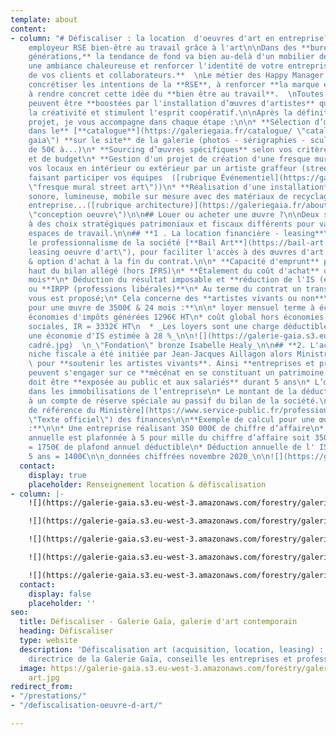 ```yaml
---
template: about
content:
- column: "# Défiscaliser : la location  d'oeuvres d'art en entreprise?\n\n## Marque
    employeur RSE bien-être au travail grâce à l'art\n\nDans des **bureaux nouvelles
    générations,** la tendance de fond va bien au-delà d'un mobilier design pour donner
    une ambiance chaleureuse et renforcer l'identité de votre entreprise **auprès
    de vos clients et collaborateurs.**  \nLe métier des Happy Manager consiste à
    concrétiser les intentions de la **RSE**, à renforcer **la marque employeur**,
    à rendre concret cette idée du **bien être au travail**.  \nToutes ces intentions
    peuvent être **boostées par l'installation d’œuvres d'artistes** qui améliorent
    la créativité et stimulent l'esprit coopératif.\n\nAprès la définition de votre
    projet, je vous accompagne dans chaque étape :\n\n* **Sélection d’œuvres disponibles
    dans le** [**catalogue**](https://galeriegaia.fr/catalogue/ \"catalogue galerie
    gaia\") **sur le site** de la galerie (photos - sérigraphies - sculptures- peintures
    de 50€ à...)\n* **Sourcing d’œuvres spécifiques** selon vos critères de style
    et de budget\n* **Gestion d'un projet de création d'une fresque murale** pour
    vos locaux en intérieur ou extérieur par un artiste graffeur (street-art), en
    faisant participer vos équipes  ([rubrique Événementiel](https://galeriegaia.fr/about/evenementiel/
    \"fresque mural street art\"))\n* **Réalisation d'une installation** visuelle,
    sonore, lumineuse, mobile sur mesure avec des matériaux de recyclage de votre
    entreprise...([rubrique architecture)](https://galeriegaia.fr/about/immobilier-architecture/
    \"conception oeuvre\")\n\n## Louer ou acheter une œuvre ?\n\nDeux solutions adaptées
    à des choix stratégiques patrimoniaux et fiscaux différents pour valoriser vos
    espaces de travail.\n\n## **1 . La location financière - leasing**\n\nJ'ai retenu
    le professionnalisme de la société [**Bail Art**](https://bail-art.com/ \"location
    leasing oeuvre d'art\"), pour faciliter l'accès à des œuvres d'art avec la location
    & option d'achat à la fin du contrat.\n\n* **Capacité d'emprunt** préservée et
    haut du bilan allégé (hors IFRS)\n* **Étalement du coût d'achat** de **13 à 60
    mois**\n* Déduction du résultat imposable et **réduction de l'IS (entreprises)**
    ou **IRPP (professions libérales)**\n* Au terme du contrat un transfert de propriété
    vous est proposé;\n* Cela concerne des **artistes vivants ou non**\n\n**Calcul
    pour une œuvre de 3500€ & 24 mois :**\n\n* loyer mensuel terme à échoir 193€ HT\n*
    économies d'impôts générées 1296€ HT\n* coût global hors économies de charges
    sociales, IR = 3332€ HT\n  * _Les loyers sont une charge déductible et génèrent
    une économie d'IS estimée à 28 %_\n\n![](https://galerie-gaia.s3.eu-west-3.amazonaws.com/forestry/galeriegaia_Healy_Fondation_28x37
    cadré.jpg)  \n_\"Fondation\" bronze Isabelle Healy_\n\n## **2. L'achat en défiscalisation**\n\nCette
    niche fiscale a été initiée par Jean-Jacques Aillagon alors Ministre de la Culture
    \ pour **soutenir les artistes vivants**. Ainsi **entreprises et professions libérales**
    peuvent s'engager sur ce **mécénat en se constituant un patrimoine.**\n\n* L’œuvre
    doit être **exposée au public et aux salariés** durant 5 ans\n* L’œuvre figure
    dans les immobilisations de l’entreprise\n* Le montant de la déduction est inscrit
    à un compte de réserve spéciale au passif du bilan de la société.\n\n  [Texte
    de référence du Ministère](https://www.service-public.fr/professionnels-entreprises/vosdroits/F32914
    \"Texte officiel\") des finances\n\n**Exemple de calcul pour une œuvre de 7000€
    :**\n\n* Une entreprise réalisant 350 000€ de chiffre d’affaire\n* La déduction
    annuelle est plafonnée à 5 pour mille du chiffre d’affaire soit 350 000 x 0,005
    = 1750€ de plafond annuel déductible\n* Déduction annuelle de l' IS   7000€ /
    5 ans = 1400€\n\n_données chiffrées novembre 2020_\n\n![](https://galerie-gaia.s3.eu-west-3.amazonaws.com/forestry/galeriegaia@boisrond-omr.jpg)"
  contact:
    display: true
    placeholder: Renseignement location & défiscalisation
- column: |-
    ![](https://galerie-gaia.s3.eu-west-3.amazonaws.com/forestry/galeriegaia@edwinwide-omr.jpg)

    ![](https://galerie-gaia.s3.eu-west-3.amazonaws.com/forestry/galeriegaia-toma L.png)

    ![](https://galerie-gaia.s3.eu-west-3.amazonaws.com/forestry/galerie-gaia-nantes-amenagement-bureau.jpg)

    ![](https://galerie-gaia.s3.eu-west-3.amazonaws.com/forestry/galeriegaia@boisrond-omr.jpg)

    ![](https://galerie-gaia.s3.eu-west-3.amazonaws.com/forestry/galerie-gaia-defiscalisation-art-2.jpg)![](https://galerie-gaia.s3.eu-west-3.amazonaws.com/forestry/galerie-gaia-defiscalisation-art-omr1.jpg)
  contact:
    display: false
    placeholder: ''
seo:
  title: Défiscaliser - Galerie Gaïa, galerie d'art contemporain
  heading: Défiscaliser
  type: website
  description: 'Défiscalisation art (acquisition, location, leasing) : Elisabeth Givre,
    directrice de la Galerie Gaïa, conseille les entreprises et professions libérales.'
  image: https://galerie-gaia.s3.eu-west-3.amazonaws.com/forestry/galeriegaia-defiscalisation-location-leasing
    art.jpg
redirect_from:
- "/prestations/"
- "/defiscalisation-oeuvre-d-art/"

---
```

